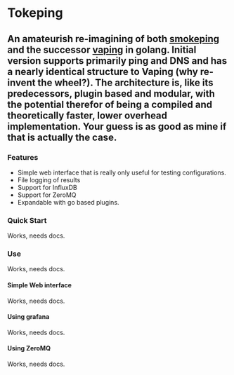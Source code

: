 # Tokeping

## An amateurish re-imagining of both [smokeping](https://oss.oetiker.ch/smokeping/) and the successor [vaping](https://github.com/20c/vaping) in golang. Initial version supports primarily ping and DNS and has a nearly identical structure to Vaping (why re-invent the wheel?). The architecture is, like its predecessors, plugin based and modular, with the potential therefor of being a compiled and theoretically faster, lower overhead implementation. Your guess is as good as mine if that is actually the case. 

### Features

* Simple web interface that is really only useful for testing configurations.
* File logging of results
* Support for InfluxDB
* Support for ZeroMQ
* Expandable with go based plugins.

### Quick Start

Works, needs docs. 

### Use

Works, needs docs.

#### Simple Web interface

Works, needs docs.

#### Using grafana

Works, needs docs.

#### Using ZeroMQ

Works, needs docs.